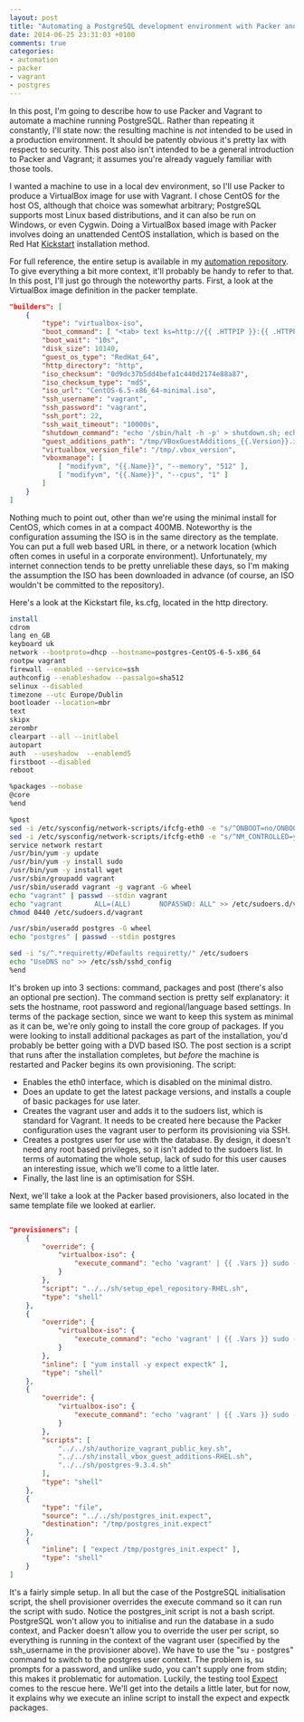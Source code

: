 ```yaml
---
layout: post
title: "Automating a PostgreSQL development environment with Packer and Vagrant"
date: 2014-06-25 23:31:03 +0100
comments: true
categories:
- automation
- packer
- vagrant
- postgres
---
```


In this post, I'm going to describe how to use Packer and Vagrant to automate a machine running PostgreSQL. Rather than repeating it constantly, I'll state now: the resulting machine is *not* intended to be used in a production environment. It should be patently obvious it's pretty lax with respect to security. This post also isn't intended to be a general introduction to Packer and Vagrant; it assumes you're already vaguely familiar with those tools.

I wanted a machine to use in a local dev environment, so I'll use Packer to produce a VirtualBox image for use with Vagrant. I chose CentOS for the host OS, although that choice was somewhat arbitrary; PostgreSQL supports most Linux based distributions, and it can also be run on Windows, or even Cygwin. Doing a VirtualBox based image with Packer involves doing an unattended CentOS installation, which is based on the Red Hat [Kickstart](https://www.centos.org/docs/5/html/Installation_Guide-en-US/pt-install-advanced-deployment.html) installation method.

For full reference, the entire setup is available in my [automation repository](https://github.com/jacderida/automation/tree/master/box_templates/postgres-CentOS-6.5-x86_64). To give everything a bit more context, it'll probably be handy to refer to that. In this post, I'll just go through the noteworthy parts. First, a look at the VirtualBox image definition in the packer template.
``` json template.json
"builders": [
    {
        "type": "virtualbox-iso",
        "boot_command": [ "<tab> text ks=http://{{ .HTTPIP }}:{{ .HTTPPort }}/ks.cfg<enter><wait>" ],
        "boot_wait": "10s",
        "disk_size": 10140,
        "guest_os_type": "RedHat_64",
        "http_directory": "http",
        "iso_checksum": "0d9dc37b5dd4befa1c440d2174e88a87",
        "iso_checksum_type": "md5",
        "iso_url": "CentOS-6.5-x86_64-minimal.iso",
        "ssh_username": "vagrant",
        "ssh_password": "vagrant",
        "ssh_port": 22,
        "ssh_wait_timeout": "10000s",
        "shutdown_command": "echo '/sbin/halt -h -p' > shutdown.sh; echo 'vagrant' | sudo -S sh 'shutdown.sh'",
        "guest_additions_path": "/tmp/VBoxGuestAdditions_{{.Version}}.iso",
        "virtualbox_version_file": "/tmp/.vbox_version",
        "vboxmanage": [
            [ "modifyvm", "{{.Name}}", "--memory", "512" ],
            [ "modifyvm", "{{.Name}}", "--cpus", "1" ]
        ]
    }
]

```
Nothing much to point out, other than we're using the minimal install for CentOS, which comes in at a compact 400MB. Noteworthy is the configuration assuming the ISO is in the same directory as the template. You can put a full web based URL in there, or a network location (which often comes in useful in a corporate environment). Unfortunately, my internet connection tends to be pretty unreliable these days, so I'm making the assumption the ISO has been downloaded in advance (of course, an ISO wouldn't be committed to the repository).

Here's a look at the Kickstart file, ks.cfg, located in the http directory.

``` bash ks.cfg
install
cdrom
lang en_GB
keyboard uk
network --bootproto=dhcp --hostname=postgres-CentOS-6-5-x86_64
rootpw vagrant
firewall --enabled --service=ssh
authconfig --enableshadow --passalgo=sha512
selinux --disabled
timezone --utc Europe/Dublin
bootloader --location=mbr
text
skipx
zerombr
clearpart --all --initlabel
autopart
auth  --useshadow  --enablemd5
firstboot --disabled
reboot

%packages --nobase
@core
%end

%post
sed -i /etc/sysconfig/network-scripts/ifcfg-eth0 -e "s/^ONBOOT=no/ONBOOT=yes/g"
sed -i /etc/sysconfig/network-scripts/ifcfg-eth0 -e "s/^NM_CONTROLLED=yes/NM_CONTROLLED=no/g"
service network restart
/usr/bin/yum -y update
/usr/bin/yum -y install sudo
/usr/bin/yum -y install wget
/usr/sbin/groupadd vagrant
/usr/sbin/useradd vagrant -g vagrant -G wheel
echo "vagrant" | passwd --stdin vagrant
echo "vagrant        ALL=(ALL)       NOPASSWD: ALL" >> /etc/sudoers.d/vagrant
chmod 0440 /etc/sudoers.d/vagrant

/usr/sbin/useradd postgres -G wheel
echo "postgres" | passwd --stdin postgres

sed -i "s/^.*requiretty/#Defaults requiretty/" /etc/sudoers
echo "UseDNS no" >> /etc/ssh/sshd_config
%end
```

It's broken up into 3 sections: command, packages and post (there's also an optional pre section). The command section is pretty self explanatory: it sets the hostname, root password and regional/language based settings. In terms of the package section, since we want to keep this system as minimal as it can be, we're only going to install the core group of packages. If you were looking to install additional packages as part of the installation, you'd probably be better going with a DVD based ISO. The post section is a script that runs after the installation completes, but *before* the machine is restarted and Packer begins its own provisioning. The script:

* Enables the eth0 interface, which is disabled on the minimal distro.
* Does an update to get the latest package versions, and installs a couple of basic packages for use later.
* Creates the vagrant user and adds it to the sudoers list, which is standard for Vagrant. It needs to be created here because the Packer configuration uses the vagrant user to perform its provisioning via SSH.
* Creates a postgres user for use with the database. By design, it doesn't need any root based privileges, so it isn't added to the sudoers list. In terms of automating the whole setup, lack of sudo for this user causes an interesting issue, which we'll come to a little later.
* Finally, the last line is an optimisation for SSH.

Next, we'll take a look at the Packer based provisioners, also located in the same template file we looked at earlier.

``` json template.json

"provisioners": [
    {
        "override": {
            "virtualbox-iso": {
                "execute_command": "echo 'vagrant' | {{ .Vars }} sudo -E -S sh '{{.Path}}'"
            }
        },
        "script": "../../sh/setup_epel_repository-RHEL.sh",
        "type": "shell"
    },
    {
        "override": {
            "virtualbox-iso": {
                "execute_command": "echo 'vagrant' | {{ .Vars }} sudo -E -S sh '{{.Path}}'"
            }
        },
        "inline": [ "yum install -y expect expectk" ],
        "type": "shell"
    },
    {
        "override": {
            "virtualbox-iso": {
                "execute_command": "echo 'vagrant' | {{ .Vars }} sudo -E -S sh '{{.Path}}'"
            }
        },
        "scripts": [
            "../../sh/authorize_vagrant_public_key.sh",
            "../../sh/install_vbox_guest_additions-RHEL.sh",
            "../../sh/postgres-9.3.4.sh"
        ],
        "type": "shell"
    },
    {
        "type": "file",
        "source": "../../sh/postgres_init.expect",
        "destination": "/tmp/postgres_init.expect"
    },
    {
        "inline": [ "expect /tmp/postgres_init.expect" ],
        "type": "shell"
    }
]

```

It's a fairly simple setup. In all but the case of the PostgreSQL initialisation script, the shell provisioner overrides the execute command so it can run the script with sudo. Notice the postgres_init script is not a bash script. PostgreSQL won't allow you to initialise and run the database in a sudo context, and Packer doesn't allow you to override the user per script, so everything is running in the context of the vagrant user (specified by the ssh_username in the provisioner above). We have to use the "su - postgres" command to switch to the postgres user context. The problem is, su prompts for a password, and unlike sudo, you can't supply one from stdin; this makes it problematic for automation. Luckily, the testing tool [Expect](http://linux.die.net/man/1/expect) comes to the rescue here. We'll get into the details a little later, but for now, it explains why we execute an inline script to install the expect and expectk packages.
